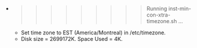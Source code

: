 * >>>>>>>>> Running inst-min-con-xtra-timezone.sh ...
  * Set time zone to EST (America/Montreal) in /etc/timezone.
  * Disk size = 2699172K. Space Used = 4K.

